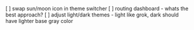 [ ] swap sun/moon icon in theme switcher
[ ] routing dashboard - whats the best approach?
[ ] adjust light/dark themes - light like grok, dark should have lighter base gray color
